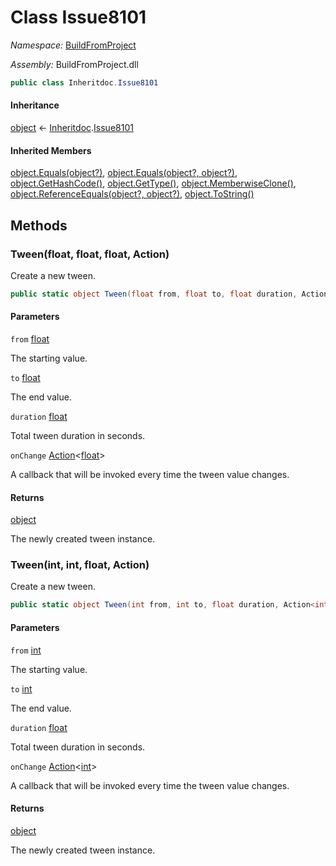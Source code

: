 ﻿# Class Issue8101

_Namespace:_ [BuildFromProject](BuildFromProject.md)

_Assembly:_ BuildFromProject.dll

```csharp
public class Inheritdoc.Issue8101
```

#### Inheritance

[object](https://learn.microsoft.com/dotnet/api/system.object) ← 
[Inheritdoc](BuildFromProject.Inheritdoc.md).[Issue8101](BuildFromProject.Inheritdoc.Issue8101.md)

#### Inherited Members

[object.Equals(object?)](https://learn.microsoft.com/dotnet/api/system.object.equals#system-object-equals(system-object)), 
[object.Equals(object?, object?)](https://learn.microsoft.com/dotnet/api/system.object.equals#system-object-equals(system-object-system-object)), 
[object.GetHashCode()](https://learn.microsoft.com/dotnet/api/system.object.gethashcode), 
[object.GetType()](https://learn.microsoft.com/dotnet/api/system.object.gettype), 
[object.MemberwiseClone()](https://learn.microsoft.com/dotnet/api/system.object.memberwiseclone), 
[object.ReferenceEquals(object?, object?)](https://learn.microsoft.com/dotnet/api/system.object.referenceequals), 
[object.ToString()](https://learn.microsoft.com/dotnet/api/system.object.tostring)

## Methods

### Tween(float, float, float, Action<float>)

Create a new tween.

```csharp
public static object Tween(float from, float to, float duration, Action<float> onChange)
```

#### Parameters

`from` [float](https://learn.microsoft.com/dotnet/api/system.single)

The starting value.

`to` [float](https://learn.microsoft.com/dotnet/api/system.single)

The end value.

`duration` [float](https://learn.microsoft.com/dotnet/api/system.single)

Total tween duration in seconds.

`onChange` [Action](https://learn.microsoft.com/dotnet/api/system.action-1)<[float](https://learn.microsoft.com/dotnet/api/system.single)>

A callback that will be invoked every time the tween value changes.

#### Returns

[object](https://learn.microsoft.com/dotnet/api/system.object)

The newly created tween instance.

### Tween(int, int, float, Action<int>)

Create a new tween.

```csharp
public static object Tween(int from, int to, float duration, Action<int> onChange)
```

#### Parameters

`from` [int](https://learn.microsoft.com/dotnet/api/system.int32)

The starting value.

`to` [int](https://learn.microsoft.com/dotnet/api/system.int32)

The end value.

`duration` [float](https://learn.microsoft.com/dotnet/api/system.single)

Total tween duration in seconds.

`onChange` [Action](https://learn.microsoft.com/dotnet/api/system.action-1)<[int](https://learn.microsoft.com/dotnet/api/system.int32)>

A callback that will be invoked every time the tween value changes.

#### Returns

[object](https://learn.microsoft.com/dotnet/api/system.object)

The newly created tween instance.

